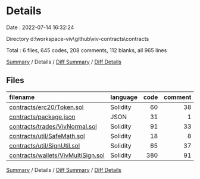 # Details

Date : 2022-07-14 16:32:24

Directory d:\\workspace-viv\\github\\viv-contracts\\contracts

Total : 6 files,  645 codes, 208 comments, 112 blanks, all 965 lines

[Summary](results.md) / Details / [Diff Summary](diff.md) / [Diff Details](diff-details.md)

## Files
| filename | language | code | comment | blank | total |
| :--- | :--- | ---: | ---: | ---: | ---: |
| [contracts/erc20/Token.sol](/contracts/erc20/Token.sol) | Solidity | 60 | 38 | 10 | 108 |
| [contracts/package.json](/contracts/package.json) | JSON | 31 | 1 | 1 | 33 |
| [contracts/trades/VivNormal.sol](/contracts/trades/VivNormal.sol) | Solidity | 91 | 33 | 15 | 139 |
| [contracts/util/SafeMath.sol](/contracts/util/SafeMath.sol) | Solidity | 18 | 8 | 7 | 33 |
| [contracts/util/SignUtil.sol](/contracts/util/SignUtil.sol) | Solidity | 65 | 37 | 9 | 111 |
| [contracts/wallets/VivMultiSign.sol](/contracts/wallets/VivMultiSign.sol) | Solidity | 380 | 91 | 70 | 541 |

[Summary](results.md) / Details / [Diff Summary](diff.md) / [Diff Details](diff-details.md)